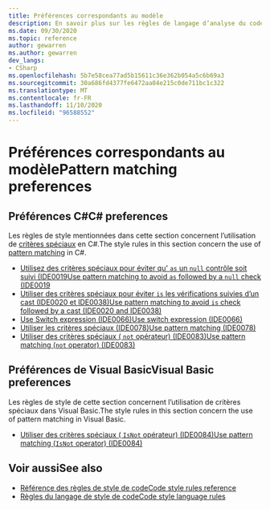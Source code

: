 ```yaml
---
title: Préférences correspondants au modèle
description: En savoir plus sur les règles de langage d’analyse du code pour les préférences de critères spéciaux
ms.date: 09/30/2020
ms.topic: reference
author: gewarren
ms.author: gewarren
dev_langs:
- CSharp
ms.openlocfilehash: 5b7e58cea77ad5b15611c36e362b054a5c6b69a3
ms.sourcegitcommit: 30a686fd4377fe6472aa04e215c0de711bc1c322
ms.translationtype: MT
ms.contentlocale: fr-FR
ms.lasthandoff: 11/10/2020
ms.locfileid: "96588552"
---
```

# <a name="pattern-matching-preferences"></a><span data-ttu-id="41eb1-103">Préférences correspondants au modèle</span><span class="sxs-lookup"><span data-stu-id="41eb1-103">Pattern matching preferences</span></span>

## <a name="c-preferences"></a><span data-ttu-id="41eb1-104">Préférences C#</span><span class="sxs-lookup"><span data-stu-id="41eb1-104">C# preferences</span></span>

<span data-ttu-id="41eb1-105">Les règles de style mentionnées dans cette section concernent l’utilisation de [critères spéciaux](../../../csharp/pattern-matching.md) en C#.</span><span class="sxs-lookup"><span data-stu-id="41eb1-105">The style rules in this section concern the use of [pattern matching](../../../csharp/pattern-matching.md) in C#.</span></span>

- [<span data-ttu-id="41eb1-106">Utilisez des critères spéciaux pour éviter qu' `as` un `null` contrôle soit suivi (IDE0019</span><span class="sxs-lookup"><span data-stu-id="41eb1-106">Use pattern matching to avoid `as` followed by a `null` check (IDE0019</span></span>](ide0019.md)
- [<span data-ttu-id="41eb1-107">Utiliser des critères spéciaux pour éviter `is` les vérifications suivies d’un cast (IDE0020 et IDE0038)</span><span class="sxs-lookup"><span data-stu-id="41eb1-107">Use pattern matching to avoid `is` check followed by a cast (IDE0020 and IDE0038)</span></span>](ide0020-ide0038.md)
- [<span data-ttu-id="41eb1-108">Use Switch expression (IDE0066)</span><span class="sxs-lookup"><span data-stu-id="41eb1-108">Use switch expression (IDE0066)</span></span>](ide0066.md)
- [<span data-ttu-id="41eb1-109">Utiliser les critères spéciaux (IDE0078)</span><span class="sxs-lookup"><span data-stu-id="41eb1-109">Use pattern matching (IDE0078)</span></span>](ide0078.md)
- [<span data-ttu-id="41eb1-110">Utiliser des critères spéciaux ( `not` opérateur) (IDE0083)</span><span class="sxs-lookup"><span data-stu-id="41eb1-110">Use pattern matching (`not` operator) (IDE0083)</span></span>](ide0083.md)

## <a name="visual-basic-preferences"></a><span data-ttu-id="41eb1-111">Préférences de Visual Basic</span><span class="sxs-lookup"><span data-stu-id="41eb1-111">Visual Basic preferences</span></span>

<span data-ttu-id="41eb1-112">Les règles de style de cette section concernent l’utilisation de critères spéciaux dans Visual Basic.</span><span class="sxs-lookup"><span data-stu-id="41eb1-112">The style rules in this section concern the use of pattern matching in Visual Basic.</span></span>

- [<span data-ttu-id="41eb1-113">Utiliser des critères spéciaux ( `IsNot` opérateur) (IDE0084)</span><span class="sxs-lookup"><span data-stu-id="41eb1-113">Use pattern matching (`IsNot` operator) (IDE0084)</span></span>](ide0084.md)

## <a name="see-also"></a><span data-ttu-id="41eb1-114">Voir aussi</span><span class="sxs-lookup"><span data-stu-id="41eb1-114">See also</span></span>

- [<span data-ttu-id="41eb1-115">Référence des règles de style de code</span><span class="sxs-lookup"><span data-stu-id="41eb1-115">Code style rules reference</span></span>](index.md)
- [<span data-ttu-id="41eb1-116">Règles du langage de style de code</span><span class="sxs-lookup"><span data-stu-id="41eb1-116">Code style language rules</span></span>](language-rules.md)
